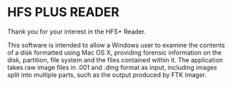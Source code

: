 HFS PLUS READER
===============

Thank you for your interest in the HFS+ Reader.

This software is intended to allow a Windows user to examine the contents of a disk formatted using Mac OS X, providing forensic information on the disk, partition, file system and the files contained within it. The application takes raw image files in .001 and .dmg format as input, including images split into multiple parts, such as the output produced by FTK Imager.
